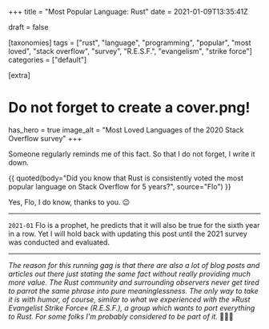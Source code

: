 +++
title = "Most Popular Language: Rust"
date = 2021-01-09T13:35:41Z

draft = false

[taxonomies]
tags = ["rust", "language", "programming", "popular", "most loved", "stack overflow", "survey", "R.E.S.F.", "evangelism", "strike force"]
categories = ["default"]

[extra]
# Do not forget to create a cover.png!
has_hero = true
image_alt = "Most Loved Languages of the 2020 Stack Overflow survey"
+++

Someone regularly reminds me of this fact. So that I do not forget, I write it down.

<!-- more -->

{{ quoted(body="Did you know that Rust is consistently voted the most popular language on Stack Overflow for 5 years?", source="Flo") }}

Yes, Flo, I do know, thanks to you. 😉

-----

`2021-01` Flo is a prophet, he predicts that it will also be true for the sixth year in a row. Yet I will hold back with updating this post until the 2021 survey was conducted and evaluated.

-----

_The reason for this running gag is that there are also a lot of blog posts and articles out there just stating the same fact without really providing much more value. The Rust community and surrounding observers never get tired to parrot the same phrase into pure meaninglessness. The only way to take it is with humor, of course, similar to what we experienced with the »Rust Evangelist Strike Force« (R.E.S.F.), a group which wants to port everything to Rust. For some folks I'm probably considered to be part of it._ 🤷🏻‍♂
